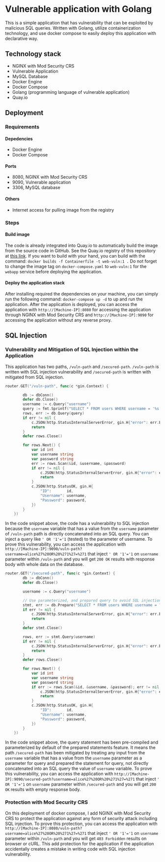 # Vulnerable application with Golang

This is a simple application that has vulnerability that can be exploited by malicious SQL queries. Written with Golang, utilize containerization technology, and use docker compose to easily deploy this application with declarative way.

## Technology stack
- NGINX with Mod Security CRS
- Vulnerable Application
- MySQL Database
- Docker Engine
- Docker Compose
- Golang (programming language of vulnerable application)
- Quay.io

## Deployment

### Requirements

#### Depedencies

- Docker Engine
- Docker Compose

#### Ports

- 8080, NGINX with Mod Security CRS
- 9090, Vulnerable application
- 3306, MySQL database

#### Others

- Internet access for pulling image from the registry

### Steps

#### Build image

The code is already integrated into Quay.io to automatically build the image from the source code in GitHub. See the Quay.io registry of this repository at [this link](https://quay.io/repository/jesayafn/vuln-web). If you want to build with your hand, you can build with the command: `docker builds -f Containerfile -t web-vuln:1 .` Do not forget to change the image tag on `docker-compose.yaml` to `web-vuln:1` for the `webapp` service before deploying the application.

#### Deploy the application stack

After installing required the dependencies on your machine, you can simply run the following command: `docker-compose up -d` to up and run the application. After the application is deployed, you can access the application with `http://[Machine-IP]:8080` for accessing the application through NGINX with Mod Security CRS and `http://[Machine-IP]:9090` for accessing the application without any reverse proxy.

## SQL Injection

### Vulnerability and Mitigation of SQL Injection within the Application
This application has two paths, `/vuln-path` and `/secured-path`. `/vuln-path` is written with SQL injection vulnerability and `/secured-path` is written with mitigated from SQL injection.

```go
router.GET("/vuln-path", func(c *gin.Context) {

		db := dbConn()
		defer db.Close()
		username := c.Query("username")
		query := fmt.Sprintf("SELECT * FROM users WHERE username = '%s'", username)
		rows, err := db.Query(query)
		if err != nil {
			c.JSON(http.StatusInternalServerError, gin.H{"error": err.Error()})
			return
		}
		defer rows.Close()

		for rows.Next() {
			var id int
			var username string
			var password string
			err := rows.Scan(&id, &username, &password)
			if err != nil {
				c.JSON(http.StatusInternalServerError, gin.H{"error": err.Error()})
				return
			}
			c.JSON(http.StatusOK, gin.H{
				"ID":       id,
				"Username": username,
				"Password": password,
			})
		}
	})
```

In the code snippet above, the code has a vulnerability to SQL injection because the `username` variable that has a value from the `username` parameter of `/vuln-path` path is directly concatenated into an SQL query. You can inject a query like `' OR '1'='1` (tested) to the parameter of username. To prove this vulnerability, you can access the application with `http://[Machine-IP]:9090/vuln-path?username=alice%27%20OR%20%271%27=%271` that inject `' OR '1'='1` on `username` parameter within `/vuln-path` and you will get `200 OK` results with response body with whole data on the database.

```go
router.GET("/secured-path", func(c *gin.Context) {
		db := dbConn()
		defer db.Close()

		username := c.Query("username")

		// Use parameterized, and prepared query to avoid SQL injection
		stmt, err := db.Prepare("SELECT * FROM users WHERE username = ?")
		if err != nil {
			c.JSON(http.StatusInternalServerError, gin.H{"error": err.Error()})
			return
		}
		defer stmt.Close()

		rows, err := stmt.Query(username)
		if err != nil {
			c.JSON(http.StatusInternalServerError, gin.H{"error": err.Error()})
			return
		}
		defer rows.Close()

		for rows.Next() {
			var id int
			var username string
			var password string
			if err := rows.Scan(&id, &username, &password); err != nil {
				c.JSON(http.StatusInternalServerError, gin.H{"error": err.Error()})
				return
			}
			c.JSON(http.StatusOK, gin.H{
				"ID":       id,
				"Username": username,
				"Password": password,
			})
		}
	})
```

In the code snippet above, the query statement has been pre-compiled and parameterized by default of the prepared statements feature. It means the path `/secured-path` has been mitigated by treating any input from the `username` variable that has a value from the `username` parameter as a parameter for query and prepared the statement for query, not directly concatenated into an SQL query the value of `username` variable. To prove this vulnerability, you can access the application with `http://[Machine-IP]:9090/secured-path?username=alice%27%20OR%20%271%27=%271` that inject `' OR '1'='1` on `username` parameter within `/secured-path` and you will get `200 OK` results with empty response body.

### Protection with Mod Security CRS

On this deployment of docker compose, I add NGINX with Mod Security CRS to protect the application against any form of security attack including SQL injection. To prove this protection, you can access the application with `http://[Machine-IP]:8080/vuln-path?username=alice%27%20OR%20%271%27=%271` that inject `' OR '1'='1` on `username` parameter within `/vuln-path` and you will get `403 Forbidden` results on browser or cURL. This add protection for the application if the application accidentally creates a mistake in writing code with SQL injection vulnerability.
